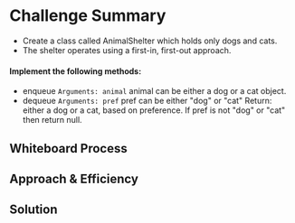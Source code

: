 # Challenge Summary
- Create a class called AnimalShelter which holds only dogs and cats.
- The shelter operates using a first-in, first-out approach.
#### Implement the following methods:
- enqueue
```Arguments: animal```
animal can be either a dog or a cat object.
- dequeue
```Arguments: pref```
pref can be either "dog" or "cat"
Return: either a dog or a cat, based on preference.
If pref is not "dog" or "cat" then return null.

## Whiteboard Process
<!-- Embedded whiteboard image -->

## Approach & Efficiency
<!-- What approach did you take? Why? What is the Big O space/time for this approach? -->

## Solution
<!-- Show how to run your code, and examples of it in action -->
